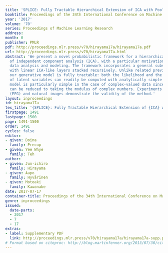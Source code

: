 ```yaml
---
title: 'SPLICE: Fully Tractable Hierarchical Extension of ICA with Pooling'
booktitle: Proceedings of the 34th International Conference on Machine Learning
year: '2017'
volume: '70'
series: Proceedings of Machine Learning Research
address: 
month: 0
publisher: PMLR
pdf: http://proceedings.mlr.press/v70/hirayama17a/hirayama17a.pdf
url: http://proceedings.mlr.press/v70/hirayama17a.html
abstract: 'We present a novel probabilistic framework for a hierarchical extension
  of independent component analysis (ICA), with a particular motivation in neuroscientific
  data analysis and modeling. The framework incorporates a general subspace pooling
  with linear ICA-like layers stacked recursively. Unlike related previous models,
  our generative model is fully tractable: both the likelihood and the posterior estimates
  of latent variables can readily be computed with analytically simple formulae. The
  model is particularly simple in the case of complex-valued data since the pooling
  can be reduced to taking the modulus of complex numbers. Experiments on electroencephalography
  (EEG) and natural images demonstrate the validity of the method.'
layout: inproceedings
id: hirayama17a
tex_title: '{SPLICE}: Fully Tractable Hierarchical Extension of {ICA} with Pooling'
firstpage: 1491
lastpage: 1500
page: 1491-1500
order: 1491
cycles: false
editor:
- given: Doina
  family: Precup
- given: Yee Whye
  family: Teh
author:
- given: Jun-ichiro
  family: Hirayama
- given: Aapo
  family: Hyvärinen
- given: Motoaki
  family: Kawanabe
date: 2017-07-17
container-title: Proceedings of the 34th International Conference on Machine Learning
genre: inproceedings
issued:
  date-parts:
  - 2017
  - 7
  - 17
extras:
- label: Supplementary PDF
  link: http://proceedings.mlr.press/v70/hirayama17a/hirayama17a-supp.pdf
# Format based on citeproc: http://blog.martinfenner.org/2013/07/30/citeproc-yaml-for-bibliographies/
---
```


